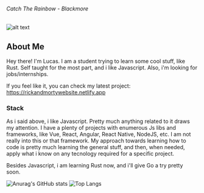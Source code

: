 ######  Catch The Rainbow - Blackmore
![alt text](https://i.ytimg.com/vi/bbujU9Jp6h0/maxresdefault.jpg "Logo Title Text 1")

## About Me

Hey there! I'm Lucas. I am a student trying to learn some cool stuff, like Rust. Self taught for the most part, and i like Javascript. Also, i'm looking for jobs/internships.



If you feel like it, you can check my latest project: https://rickandmortywebsite.netlify.app

 
 ### Stack
 
 As i said above, i like Javascript. Pretty much anything related to it draws my attention. I have a plenty of projects with enumerous Js libs and frameworks, like Vue, React, Angular, React Native, NodeJS, etc. I am not really into this or that framework. My approach towards learning how to code is pretty much learning the general stuff, and then, when needed, apply what i know on any tecnology required for a specific project.
 
 Besides Javascript, i am learning Rust now, and i'll give Go a try pretty soon.
 
 
 

<p  align="center">

![Anurag's GitHub stats](https://github-readme-stats.vercel.app/api?username=tilucast&show_icons=true&theme=radical&hide=stars,contribs) ![Top Langs](https://github-readme-stats.vercel.app/api/top-langs/?username=tilucast&layout=compact&theme=radical)

</p>

